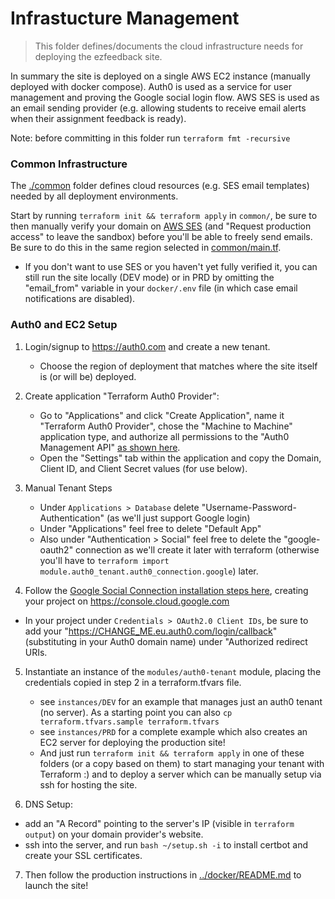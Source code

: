 # Infrastucture Management
> This folder defines/documents the cloud infrastructure needs for deploying the ezfeedback site.

In summary the site is deployed on a single AWS EC2 instance (manually deployed with docker compose).  Auth0 is used as a service for user management and proving the Google social login flow.  AWS SES is used as an email sending provider (e.g. allowing students to receive email alerts when their assignment feedback is ready).

Note: before committing in this folder run `terraform fmt -recursive`

### Common Infrastructure
The [./common](./common) folder defines cloud resources (e.g. SES email templates) needed by all deployment environments.

Start by running `terraform init && terraform apply` in `common/`, be sure to then manually verify your domain on [AWS SES](https://console.aws.amazon.com/ses/home#/homepage) (and "Request production access" to leave the sandbox) before you'll be able to freely send emails.  Be sure to do this in the same region selected in [common/main.tf](./common/main.tf).
* If you don't want to use SES or you haven't yet fully verified it, you can still run the site locally (DEV mode) or in PRD by omitting the "email_from" variable in your `docker/.env` file (in which case email notifications are disabled).

### Auth0 and EC2 Setup

1. Login/signup to https://auth0.com and create a new tenant.
    * Choose the region of deployment that matches where the site itself is (or will be) deployed.

2. Create application "Terraform Auth0 Provider":
    * Go to "Applications" and click "Create Application", name it "Terraform Auth0 Provider", chose the "Machine to Machine" application type, and authorize all permissions to the "Auth0 Management API" [as shown here](https://images.ctfassets.net/23aumh6u8s0i/2YGSCKRVyLL9BLo0HsauE8/8aadf0888bbb6f15491552321e6de9a3/m2m-scope-selection).
    * Open the "Settings" tab within the application and copy the Domain, Client ID, and Client Secret values (for use below).

3. Manual Tenant Steps
    * Under `Applications > Database` delete "Username-Password-Authentication" (as we'll just support Google login)
    * Under "Applications" feel free to delete "Default App"
    * Also under "Authentication > Social" feel free to delete the "google-oauth2" connection as we'll create it later with terraform (otherwise you'll have to `terraform import module.auth0_tenant.auth0_connection.google`) later.

4. Follow the [Google Social Connection installation steps here](https://marketplace.auth0.com/integrations/google-social-connection), creating your project on https://console.cloud.google.com
  * In your project under `Credentials > OAuth2.0 Client IDs`, be sure to add your "https://CHANGE_ME.eu.auth0.com/login/callback" (substituting in your Auth0 domain name) under "Authorized redirect URIs.

5. Instantiate an instance of the `modules/auth0-tenant` module, placing the credentials copied in step 2 in a terraform.tfvars file.
    * see `instances/DEV` for an example that manages just an auth0 tenant (no server).  As a starting point you can also `cp terraform.tfvars.sample terraform.tfvars`
    * see `instances/PRD` for a complete example which also creates an EC2 server for deploying the production site!
    * And just run `terraform init && terraform apply` in one of these folders (or a copy based on them) to start managing your tenant with Terraform :) and to deploy a server which can be manually setup via ssh for hosting the site.

6. DNS Setup:
  * add an "A Record" pointing to the server's IP (visible in `terraform output`) on your domain provider's website.
  * ssh into the server, and run `bash ~/setup.sh -i` to install certbot and create your SSL certificates.

7. Then follow the production instructions in [../docker/README.md](../docker/README.md) to launch the site!
